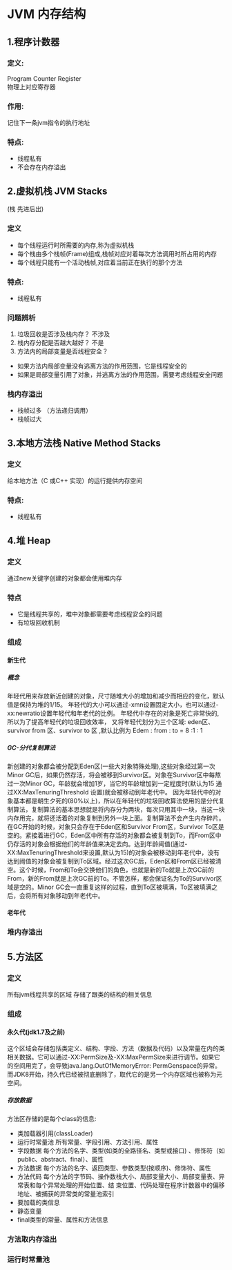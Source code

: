 # JVM 内存结构
## 1.程序计数器 
### 定义: 
Program Counter Register  
物理上对应寄存器
### 作用: 
记住下一条jvm指令的执行地址
### 特点: 
* 线程私有
* 不会存在内存溢出
## 2.虚拟机栈 JVM Stacks  
(栈 先进后出)
### 定义
* 每个线程运行时所需要的内存,称为虚拟机栈
* 每个栈由多个栈帧(Frame)组成,栈帧对应对着每次方法调用时所占用的内存
* 每个线程只能有一个活动栈帧,对应着当前正在执行的那个方法
### 特点: 
* 线程私有
### 问题辨析
1. 垃圾回收是否涉及栈内存？
不涉及
2. 栈内存分配是否越大越好？
不是
3. 方法内的局部变量是否线程安全？
* 如果方法内局部变量没有逃离方法的作用范围，它是线程安全的
* 如果是局部变量引用了对象，并逃离方法的作用范围，需要考虑线程安全问题
### 栈内存溢出
* 栈帧过多 （方法递归调用）
* 栈帧过大
## 3.本地方法栈 Native Method Stacks
### 定义
给本地方法（C 或C++ 实现）的运行提供内存空间
### 特点: 
* 线程私有
## 4.堆 Heap
### 定义
通过new关键字创建的对象都会使用堆内存
### 特点
* 它是线程共享的，堆中对象都需要考虑线程安全的问题
* 有垃圾回收机制
### 组成
#### 新生代
##### 概念
年轻代用来存放新近创建的对象，尺寸随堆大小的增加和减少而相应的变化，默认值是保持为堆的1/15。
年轻代的大小可以通过-xmn设置固定大小，也可以通过-xx:newratio设置年轻代和年老代的比例。
年轻代中存在的对象是死亡非常快的,所以为了提高年轻代的垃圾回收效率，
又将年轻代划分为三个区域: eden区、survivor from 区、survivor to 区 ,默认比例为 Edem : from : to = 8 :1 : 1
##### GC-分代复制算法
新创建的对象都会被分配到Eden区(一些大对象特殊处理),这些对象经过第一次Minor GC后，如果仍然存活，将会被移到Survivor区。对象在Survivor区中每熬过一次Minor GC，年龄就会增加1岁，当它的年龄增加到一定程度时(默认为15 通过XX:MaxTenuringThreshold 设置)就会被移动到年老代中。
因为年轻代中的对象基本都是朝生夕死的(80%以上)，所以在年轻代的垃圾回收算法使用的是分代复制算法，复制算法的基本思想就是将内存分为两块，每次只用其中一块，当这一块内存用完，就将还活着的对象复制到另外一块上面。复制算法不会产生内存碎片。
在GC开始的时候，对象只会存在于Eden区和Survivor From区，Survivor To区是空的。紧接着进行GC，Eden区中所有存活的对象都会被复制到To，而From区中仍存活的对象会根据他们的年龄值来决定去向。达到年龄阈值(通过-XX:MaxTenuringThreshold来设置,默认为15)的对象会被移动到年老代中，没有达到阈值的对象会被复制到To区域。经过这次GC后，Eden区和From区已经被清空。这个时候，From和To会交换他们的角色，也就是新的To就是上次GC前的From，新的From就是上次GC前的To。不管怎样，都会保证名为To的Survivor区域是空的。Minor GC会一直重复这样的过程，直到To区被填满，To区被填满之后，会将所有对象移动到年老代中。
#### 老年代
### 堆内存溢出
## 5.方法区
### 定义
所有jvm线程共享的区域
存储了跟类的结构的相关信息  
### 组成
#### 永久代(jdk1.7及之前)
这个区域会存储包括类定义、结构、字段、方法（数据及代码）以及常量在内的类相关数据。它可以通过-XX:PermSize及-XX:MaxPermSize来进行调节。如果它的空间用完了，会导致java.lang.OutOfMemoryError: PermGenspace的异常。而JDK8开始，持久代已经被彻底删除了，取代它的是另一个内存区域也被称为元空间。
##### 存放数据
方法区存储的是每个class的信息:
* 类加载器引用(classLoader)
* 运行时常量池
所有常量、字段引用、方法引用、属性
* 字段数据
每个方法的名字、类型(如类的全路径名、类型或接口) 、修饰符（如public、abstract、final）、属性
* 方法数据
每个方法的名字、返回类型、参数类型(按顺序)、修饰符、属性
* 方法代码
每个方法的字节码、操作数栈大小、局部变量大小、局部变量表、异常表和每个异常处理的开始位置、结 束位置、代码处理在程序计数器中的偏移地址、被捕获的异常类的常量池索引
* 要加载的类信息
* 静态变量
* final类型的常量、属性和方法信息
### 方法取内存溢出
### 运行时常量池


